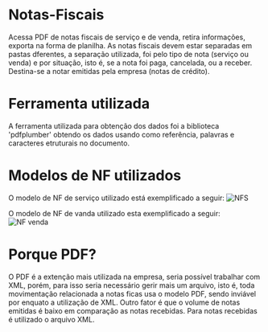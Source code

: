 # Notas-Fiscais
Acessa PDF de notas fiscais de serviço e de venda, retira informações, exporta na forma de planilha. As notas fiscais devem estar separadas em pastas dferentes, a separação utilizada, foi pelo tipo de nota (serviço ou venda) e por situação, isto é, se a nota foi paga, cancelada, ou a receber. Destina-se a notar emitidas pela empresa (notas de crédito).
# Ferramenta utilizada
A ferramenta utilizada para obtenção dos dados foi a biblioteca 'pdfplumber' obtendo os dados usando como referência, palavras e caracteres etruturais no documento.
# Modelos de NF utilizados
O modelo de NF de serviço utilizado está exemplificado a seguir:
![NFS](https://github.com/AbnerEFI/Notas-Fiscais/assets/145677273/110f8183-1374-4079-b987-c480be48cab7)

O modelo de NF de vanda utilizado esta exemplificado a seguir:
![NF venda](https://github.com/AbnerEFI/Notas-Fiscais/assets/145677273/3610fb12-4fba-4228-a4f5-8369f70fe83c)
# Porque PDF?
O PDF é a extenção mais utilizada na empresa, seria possível trabalhar com XML, porém, para isso seria necessário gerir mais um arquivo, isto é, toda movimentação relacionada a notas ficas usa o modelo PDF, sendo inviável por enquato a utilização de XML. Outro fator é que o volume de notas emitidas é baixo em comparação as notas recebidas. Para notas recebidas é utilizado o arquivo XML.
